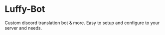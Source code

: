 # Luffy-Bot
Custom discord translation bot &amp; more. Easy to setup and configure to your server and needs.

